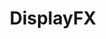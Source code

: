 ---
title: "DisplayFX"
image: "/assets/images/works/display/main.jpg"
heading: "Reframe Perceptions with DisplayFX."
intro: "Sometimes you want something unique. Something that targets a specific audience or captures a special ambience. Other times, you may want to develop a new brand or update your image. Perhaps you want to unveil a new logo. Whatever your custom design needs may be, DisplayFX is the answer."

recent_1: "/assets/images/works/display/file31.jpg"
recent_2: "/assets/images/works/display/file30.jpg"
recent_3: "/assets/images/works/display/file29.jpg"
recent_4: "/assets/images/works/display/file28.jpg"
recent_5: "/assets/images/works/display/file27.jpg"
recent_6: "/assets/images/works/display/file26.jpg"
recent_7: "/assets/images/works/display/file25.jpg"
recent_8: "/assets/images/works/display/file24.jpg"

section_2:
    - title: "Put your best brand forward."
      description: "In today's environment, image is everything. And DisplayFX is the master of image. Think of our strategists and designers as architects of the mind.  Master designers who are here to help you build your brand. We can also help you promote it on mugs and jackets and just about everything in between.  Go custom with DisplayFX."

usp:
    - heading: "Technologically Savvy"
      body: "We bring together technological savvy with impeccable design."
    - heading: "Designed With Purpose"
      body: "Everything we create is designed to sell."
    - heading: "Flexible Design"
      body: "Our designers are excellent at communicating and listening."
---